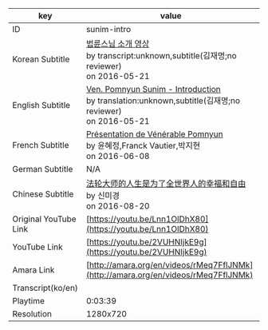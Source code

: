 |  key  |  value  |
|-------|---------|
| ID            | sunim-intro |
| Korean Subtitle | [법륜스님 소개 영상](https://github.com/jungtosociety/dharma-qna/raw/master/sub/sunim-intro/ko-sunim-intro.sbv)<br>by transcript:unknown,subtitle(김재명;no reviewer)<br>on 2016-05-21<br>|
| English Subtitle | [Ven. Pomnyun Sunim - Introduction](https://github.com/jungtosociety/dharma-qna/raw/master/sub/sunim-intro/en-sunim-intro.sbv)<br>by translation:unknown,subtitle(김재명;no reviewer)<br>on 2016-05-21<br>|
| French Subtitle | [Présentation de Vénérable Pomnyun](https://github.com/jungtosociety/dharma-qna/raw/master/sub/sunim-intro/fr-sunim-intro.sbv)<br>by 윤혜정,Franck Vautier,박지현<br>on 2016-06-08<br>|
| German Subtitle | N/A |
| Chinese Subtitle | [法轮大师的人生是为了全世界人的幸福和自由](https://github.com/jungtosociety/dharma-qna/raw/master/sub/sunim-intro/cn-sunim-intro.sbv)<br>by 신미경<br>on 2016-08-20<br>|
| Original YouTube Link  | [https://youtu.be/Lnn1OlDhX80](https://youtu.be/Lnn1OlDhX80) |
| YouTube Link  | [https://youtu.be/2VUHNIjkE9g](https://youtu.be/2VUHNIjkE9g) |
| Amara Link    | [http://amara.org/en/videos/rMeq7FflJNMk](http://amara.org/en/videos/rMeq7FflJNMk) |
| Transcript(ko/en) |  |
| Playtime | 0:03:39 |
| Resolution | 1280x720|
